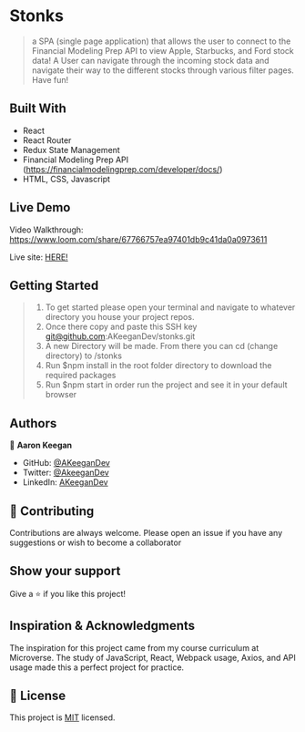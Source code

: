 # Stonks

> a SPA (single page application) that allows the user to connect to the Financial Modeling Prep API to view Apple, Starbucks, and Ford stock data! A User can navigate through the incoming stock data and navigate their way to the different stocks through various filter pages. Have fun! 


## Built With
- React
- React Router
- Redux State Management
- Financial Modeling Prep API (https://financialmodelingprep.com/developer/docs/)
- HTML, CSS, Javascript

## Live Demo

Video Walkthrough: https://www.loom.com/share/67766757ea97401db9c41da0a0973611

Live site: [HERE!](https://akeegandev.github.io/stonks/)


## Getting Started

>1) To get started please open your terminal and navigate to whatever directory you house your project repos. 
>2) Once there copy and paste this SSH key git@github.com:AKeeganDev/stonks.git
>3) A new Directory will be made. From there you can cd (change directory) to /stonks
>4) Run $npm install in the root folder directory to download the required packages
>4) Run $npm start in order run the project and see it in your default browser



## Authors

👤 **Aaron Keegan**

- GitHub: [@AKeeganDev](https://github.com/AKeeganDev)
- Twitter: [@AkeeganDev](https://twitter.com/AkeeganDev)
- LinkedIn: [AKeeganDev](https://linkedin.com/in/AKeeganDev)

## 🤝 Contributing
Contributions are always welcome. Please open an issue if you have any suggestions or wish to become a collaborator


## Show your support

Give a ⭐️ if you like this project!

## Inspiration & Acknowledgments

The inspiration for this project came from my course curriculum at Microverse.
The study of JavaScript, React, Webpack usage, Axios, and API usage made this a perfect project for practice.

## 📝 License

This project is [MIT](./MIT.md) licensed.
